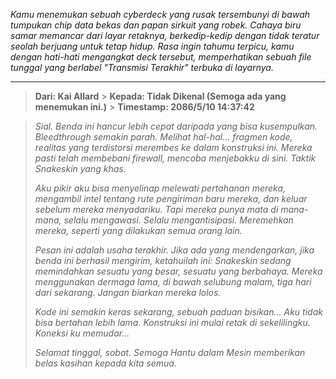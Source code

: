 _Kamu menemukan sebuah cyberdeck yang rusak tersembunyi di bawah tumpukan chip data bekas dan papan sirkuit yang robek. Cahaya biru samar memancar dari layar retaknya, berkedip-kedip dengan tidak teratur seolah berjuang untuk tetap hidup. Rasa ingin tahumu terpicu, kamu dengan hati-hati mengangkat deck tersebut, memperhatikan sebuah file tunggal yang berlabel "Transmisi Terakhir" terbuka di layarnya._

---

> **Dari: Kai Allard** > **Kepada: Tidak Dikenal (Semoga ada yang menemukan ini.)** > **Timestamp: 2086/5/10 14:37:42**

> _Sial. Benda ini hancur lebih cepat daripada yang bisa kusempulkan. Bleedthrough semakin parah. Melihat hal-hal... fragmen kode, realitas yang terdistorsi merembes ke dalam konstruksi ini. Mereka pasti telah membebani firewall, mencoba menjebakku di sini. Taktik Snakeskin yang khas._
>
> _Aku pikir aku bisa menyelinap melewati pertahanan mereka, mengambil intel tentang rute pengiriman baru mereka, dan keluar sebelum mereka menyadariku. Tapi mereka punya mata di mana-mana, selalu mengawasi. Selalu mengantisipasi. Meremehkan mereka, seperti yang dilakukan semua orang lain._
>
> _Pesan ini adalah usaha terakhir. Jika ada yang mendengarkan, jika benda ini berhasil mengirim, ketahuilah ini: Snakeskin sedang memindahkan sesuatu yang besar, sesuatu yang berbahaya. Mereka menggunakan dermaga lama, di bawah selubung malam, tiga hari dari sekarang. Jangan biarkan mereka lolos._
>
> _Kode ini semakin keras sekarang, sebuah paduan bisikan... Aku tidak bisa bertahan lebih lama. Konstruksi ini mulai retak di sekelilingku. Koneksi ku memudar..._
>
> _Selamat tinggal, sobat. Semoga Hantu dalam Mesin memberikan belas kasihan kepada kita semua._

